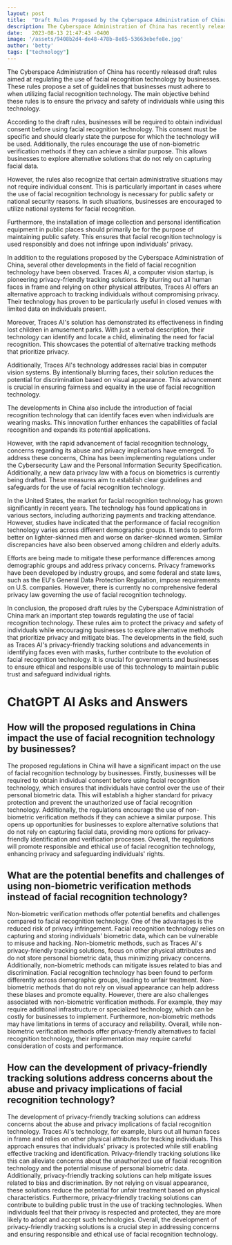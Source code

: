 ```yaml
---
layout: post
title:  "Draft Rules Proposed by the Cyberspace Administration of China for Facial Recognition Technology"
description: The Cyberspace Administration of China has recently released draft rules aimed at regulating the use of facial recognition technology by businesses. These rules propose a set of guidelines that businesses must adhere to when utilizing facial recognition technology.
date:   2023-08-13 21:47:43 -0400
image: '/assets/9408b2d4-de48-478b-8e85-53663ebefe8e.jpg'
author: 'betty'
tags: ["technology"]
---
```


The Cyberspace Administration of China has recently released draft rules aimed at regulating the use of facial recognition technology by businesses. These rules propose a set of guidelines that businesses must adhere to when utilizing facial recognition technology. The main objective behind these rules is to ensure the privacy and safety of individuals while using this technology.

According to the draft rules, businesses will be required to obtain individual consent before using facial recognition technology. This consent must be specific and should clearly state the purpose for which the technology will be used. Additionally, the rules encourage the use of non-biometric verification methods if they can achieve a similar purpose. This allows businesses to explore alternative solutions that do not rely on capturing facial data.

However, the rules also recognize that certain administrative situations may not require individual consent. This is particularly important in cases where the use of facial recognition technology is necessary for public safety or national security reasons. In such situations, businesses are encouraged to utilize national systems for facial recognition.

Furthermore, the installation of image collection and personal identification equipment in public places should primarily be for the purpose of maintaining public safety. This ensures that facial recognition technology is used responsibly and does not infringe upon individuals' privacy.

In addition to the regulations proposed by the Cyberspace Administration of China, several other developments in the field of facial recognition technology have been observed. Traces AI, a computer vision startup, is pioneering privacy-friendly tracking solutions. By blurring out all human faces in frame and relying on other physical attributes, Traces AI offers an alternative approach to tracking individuals without compromising privacy. Their technology has proven to be particularly useful in closed venues with limited data on individuals present.

Moreover, Traces AI's solution has demonstrated its effectiveness in finding lost children in amusement parks. With just a verbal description, their technology can identify and locate a child, eliminating the need for facial recognition. This showcases the potential of alternative tracking methods that prioritize privacy.

Additionally, Traces AI's technology addresses racial bias in computer vision systems. By intentionally blurring faces, their solution reduces the potential for discrimination based on visual appearance. This advancement is crucial in ensuring fairness and equality in the use of facial recognition technology.

The developments in China also include the introduction of facial recognition technology that can identify faces even when individuals are wearing masks. This innovation further enhances the capabilities of facial recognition and expands its potential applications.

However, with the rapid advancement of facial recognition technology, concerns regarding its abuse and privacy implications have emerged. To address these concerns, China has been implementing regulations under the Cybersecurity Law and the Personal Information Security Specification. Additionally, a new data privacy law with a focus on biometrics is currently being drafted. These measures aim to establish clear guidelines and safeguards for the use of facial recognition technology.

In the United States, the market for facial recognition technology has grown significantly in recent years. The technology has found applications in various sectors, including authorizing payments and tracking attendance. However, studies have indicated that the performance of facial recognition technology varies across different demographic groups. It tends to perform better on lighter-skinned men and worse on darker-skinned women. Similar discrepancies have also been observed among children and elderly adults.

Efforts are being made to mitigate these performance differences among demographic groups and address privacy concerns. Privacy frameworks have been developed by industry groups, and some federal and state laws, such as the EU's General Data Protection Regulation, impose requirements on U.S. companies. However, there is currently no comprehensive federal privacy law governing the use of facial recognition technology.

In conclusion, the proposed draft rules by the Cyberspace Administration of China mark an important step towards regulating the use of facial recognition technology. These rules aim to protect the privacy and safety of individuals while encouraging businesses to explore alternative methods that prioritize privacy and mitigate bias. The developments in the field, such as Traces AI's privacy-friendly tracking solutions and advancements in identifying faces even with masks, further contribute to the evolution of facial recognition technology. It is crucial for governments and businesses to ensure ethical and responsible use of this technology to maintain public trust and safeguard individual rights.


# ChatGPT AI Asks and Answers
## How will the proposed regulations in China impact the use of facial recognition technology by businesses?
The proposed regulations in China will have a significant impact on the use of facial recognition technology by businesses. Firstly, businesses will be required to obtain individual consent before using facial recognition technology, which ensures that individuals have control over the use of their personal biometric data. This will establish a higher standard for privacy protection and prevent the unauthorized use of facial recognition technology. Additionally, the regulations encourage the use of non-biometric verification methods if they can achieve a similar purpose. This opens up opportunities for businesses to explore alternative solutions that do not rely on capturing facial data, providing more options for privacy-friendly identification and verification processes. Overall, the regulations will promote responsible and ethical use of facial recognition technology, enhancing privacy and safeguarding individuals' rights.

## What are the potential benefits and challenges of using non-biometric verification methods instead of facial recognition technology?
Non-biometric verification methods offer potential benefits and challenges compared to facial recognition technology. One of the advantages is the reduced risk of privacy infringement. Facial recognition technology relies on capturing and storing individuals' biometric data, which can be vulnerable to misuse and hacking. Non-biometric methods, such as Traces AI's privacy-friendly tracking solutions, focus on other physical attributes and do not store personal biometric data, thus minimizing privacy concerns. Additionally, non-biometric methods can mitigate issues related to bias and discrimination. Facial recognition technology has been found to perform differently across demographic groups, leading to unfair treatment. Non-biometric methods that do not rely on visual appearance can help address these biases and promote equality. However, there are also challenges associated with non-biometric verification methods. For example, they may require additional infrastructure or specialized technology, which can be costly for businesses to implement. Furthermore, non-biometric methods may have limitations in terms of accuracy and reliability. Overall, while non-biometric verification methods offer privacy-friendly alternatives to facial recognition technology, their implementation may require careful consideration of costs and performance.

## How can the development of privacy-friendly tracking solutions address concerns about the abuse and privacy implications of facial recognition technology?
The development of privacy-friendly tracking solutions can address concerns about the abuse and privacy implications of facial recognition technology. Traces AI's technology, for example, blurs out all human faces in frame and relies on other physical attributes for tracking individuals. This approach ensures that individuals' privacy is protected while still enabling effective tracking and identification. Privacy-friendly tracking solutions like this can alleviate concerns about the unauthorized use of facial recognition technology and the potential misuse of personal biometric data. Additionally, privacy-friendly tracking solutions can help mitigate issues related to bias and discrimination. By not relying on visual appearance, these solutions reduce the potential for unfair treatment based on physical characteristics. Furthermore, privacy-friendly tracking solutions can contribute to building public trust in the use of tracking technologies. When individuals feel that their privacy is respected and protected, they are more likely to adopt and accept such technologies. Overall, the development of privacy-friendly tracking solutions is a crucial step in addressing concerns and ensuring responsible and ethical use of facial recognition technology.

